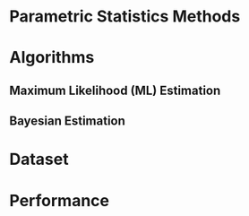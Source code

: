 # Parametric Statistics Methods

# Algorithms

## Maximum Likelihood (ML) Estimation

## Bayesian Estimation

# Dataset

# Performance